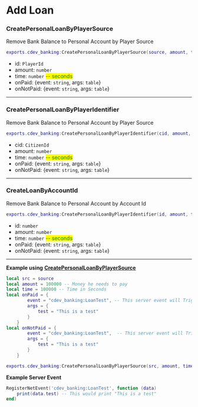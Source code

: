 # Add Loan

### CreatePersonalLoanByPlayerSource <a href="#getitemcount" id="getitemcount"></a>

Remove Bank Balance to Personal Account by Player Source

```lua
exports.cdev_banking:CreatePersonalLoanByPlayerSource(source, amount, time, onPaid, onNotPaid)
```

* id: `PlayerId`
* amount: `number`
* time: `number` <mark style="color:green;">-- seconds</mark>
* onPaid: {event: `string`, args: `table`}
* onNotPaid: {event: `string`, args: `table`}

***

### CreatePersonalLoanByPlayerIdentifier <a href="#getitemcount" id="getitemcount"></a>

Remove Bank Balance to Personal Account by Player Source

```lua
exports.cdev_banking:CreatePersonalLoanByPlayerIdentifier(cid, amount, time, onPaid, onNotPaid)
```

* cid: `CitizenId`
* amount: `number`
* time: `number` <mark style="color:green;">-- seconds</mark>
* onPaid: {event: `string`, args: `table`}
* onNotPaid: {event: `string`, args: `table`}

***

### CreateLoanByAccountId <a href="#getitemcount" id="getitemcount"></a>

Remove Bank Balance to Personal Account by Account Id

```lua
exports.cdev_banking:CreatePersonalLoanByPlayerIdentifier(id, amount, time, onPaid, onNotPaid)
```

* id: `number`
* amount: `number`
* time: `number` <mark style="color:green;">-- seconds</mark>
* onPaid: {event: `string`, args: `table`}
* onNotPaid: {event: `string`, args: `table`}

***

**Example using** [**CreatePersonalLoanByPlayerSource**](add-loan.md#getitemcount)

```lua
local src = source
local amount = 100000 -- Money he needs to pay
local time = 100000 -- Time in Seconds
local onPaid = {
        event = "cdev_banking:LoanTest", -- This server event will Trigger if they pay
        args = {
            test = "This is a test"
        }
    }
local onNotPaid = {
        event = "cdev_banking:LoanTest",  -- This server event will Trigger if the time ends and they dont pay successfully
        args = {
            test = "This is a test"
        }
    }

exports.cdev_banking:CreatePersonalLoanByPlayerSource(src, amount, time, onPaid, onNotPaid)
```

**Example Server Event**

```lua
RegisterNetEvent('cdev_banking:LoanTest', function (data)
    print(data.test) -- This would print "This is a test"
end)
```
